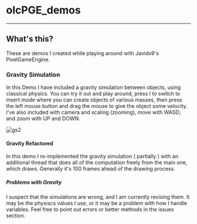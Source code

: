 # olcPGE_demos

---

## What's this?

These are demos I created while playing around with Javidx9's PixelGameEngine.

### Gravity Simulation

In this Demo I have included a gravity simulation between objects, using classical physics. You can try it out and play around, press I to switch to insert mode where you can create objects of various masses, then press the left mouse button and drag the mouse to give the object some velocity.
I've also included with camera and scaling (zooming), move with WASD; and zoom with UP and DOWN.

![gs2](https://user-images.githubusercontent.com/60942163/156193181-875162c8-00c5-4ae6-ad9d-01119ca04e5b.gif)

#### Gravity Refactored

In this demo I re-implemented the gravity simulation ( partially ) with an additional thread that does all of the computation freely from the main one, which draws. Generally it's 100 frames ahead of the drawing process.

##### Problems with Gravity

I suspect that the simulations are wrong, and I am currently revising them. It may be the physiscs values I use, or it may be a problem with how I handle variables. Feel free to point  out errors or better methods in the issues section.
